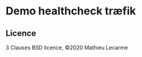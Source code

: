 Demo healthcheck træfik
=======================



Licence
-------

3 Clauses BSD licence, ©2020 Mathieu Lecarme
